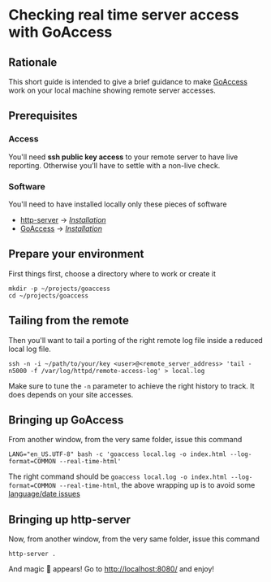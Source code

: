 # Checking real time server access with GoAccess

## Rationale

This short guide is intended to give a brief guidance to make [GoAccess](https://github.com/allinurl/goaccess) work on your local machine showing remote server accesses.

## Prerequisites

### Access

You'll need **ssh public key access** to your remote server to have live reporting. Otherwise you'll have to settle with a non-live check.

### Software

You'll need to have installed locally only these pieces of software
- [http-server](https://github.com/http-party/http-server) -> _[Installation](https://github.com/http-party/http-server#installation)_
- [GoAccess](https://github.com/allinurl/goaccess) -> _[Installation](https://github.com/allinurl/goaccess#installation)_

## Prepare your environment

First things first, choose a directory where to work or create it

```
mkdir -p ~/projects/goaccess
cd ~/projects/goaccess
```

## Tailing from the remote

Then you'll want to tail a porting of the right remote log file inside a reduced local log file.

```
ssh -n -i ~/path/to/your/key <user>@<remote_server_address> 'tail -n5000 -f /var/log/httpd/remote-access-log' > local.log
```

Make sure to tune the `-n` parameter to achieve the right history to track. It does depends on your site accesses.


## Bringing up GoAccess

From another window, from the very same folder, issue this command

```
LANG="en_US.UTF-8" bash -c 'goaccess local.log -o index.html --log-format=COMMON --real-time-html'
```

The right command should be `goaccess local.log -o index.html --log-format=COMMON --real-time-html`, the above wrapping up is to avoid some [language/date issues](https://github.com/allinurl/goaccess/issues/1571#issuecomment-543186858)

## Bringing up http-server

Now, from another window, from the very same folder, issue this command

```
http-server .
```

And magic :mage: appears! Go to [http://localhost:8080/](http://localhost:8080/) and enjoy!

















